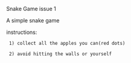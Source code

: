 Snake Game issue 1

   A simple snake game
   
   instructions:
   
     1) collect all the apples you can(red dots)
     
     2) avoid hitting the walls or yourself
     
